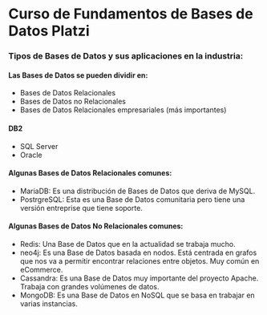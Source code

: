 # Curso de Fundamentos de Bases de Datos Platzi
### Tipos de Bases de Datos y sus aplicaciones en la industria:

#### Las Bases de Datos se pueden dividir en:

* Bases de Datos Relacionales
* Bases de Datos no Relacionales
* Bases de Datos Relacionales empresariales (más importantes)

#### DB2
- SQL Server
- Oracle

#### Algunas Bases de Datos Relacionales comunes:
- MariaDB: Es una distribución de Bases de Datos que deriva de MySQL.
- PostrgreSQL: Esta es una Base de Datos comunitaria pero tiene una versión entreprise que tiene soporte.

#### Algunas Bases de Datos No Relacionales comunes:
- Redis: Una Base de Datos que en la actualidad se trabaja mucho.
- neo4j: Es una Base de Datos basada en nodos. Está centrada en grafos que nos va a permitir encontrar relaciones entre objetos. Muy común en eCommerce.
- Cassandra: Es una Base de Datos muy importante del proyecto Apache. Trabaja con grandes volúmenes de datos.
- MongoDB: Es una Base de Datos en NoSQL que se basa en trabajar en varias instancias.
